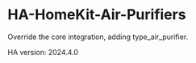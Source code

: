 # HA-HomeKit-Air-Purifiers

Override the core integration, adding type_air_purifier.

HA version: 2024.4.0
